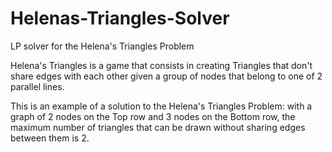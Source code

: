 # Helenas-Triangles-Solver

LP solver for the Helena's Triangles Problem

Helena's Triangles is a game that consists in creating Triangles that don't share edges with each other given a group of nodes that belong to one of 2 parallel lines.

This is an example of a solution to the Helena's Triangles Problem: with a graph of 2 nodes on the Top row and 3 nodes on the Bottom row, the maximum number of triangles that can be drawn without sharing edges between them is 2.
